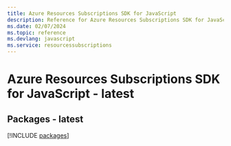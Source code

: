 ```yaml
---
title: Azure Resources Subscriptions SDK for JavaScript
description: Reference for Azure Resources Subscriptions SDK for JavaScript
ms.date: 02/07/2024
ms.topic: reference
ms.devlang: javascript
ms.service: resourcessubscriptions
---
```

# Azure Resources Subscriptions SDK for JavaScript - latest
## Packages - latest
[!INCLUDE [packages](resources-subscriptions-index.md)]